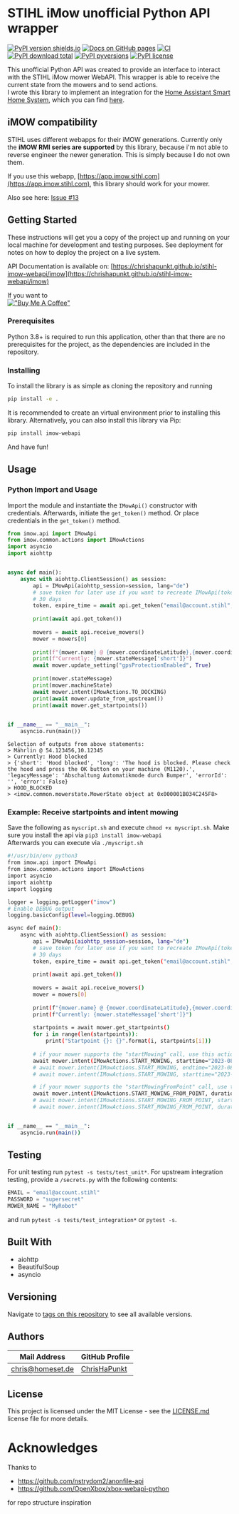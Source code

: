 # STIHL iMow unofficial Python API wrapper

[![PyPI version shields.io](https://img.shields.io/pypi/v/imow-webapi)](https://pypi.python.org/pypi/imow-webapi/)
[![Docs on GitHub pages](https://img.shields.io/badge/docs-GitHub%20Pages-blue)](hhttps://chrishapunkt.github.io/stihl-imow-webapi/imow)
[![CI](https://github.com/ChrisHaPunkt/stihl-imow-webapi/actions/workflows/python-package.yml/badge.svg?branch=master)](https://github.com/ChrisHaPunkt/stihl-imow-webapi/actions/workflows/python-package.yml)
[![PyPI download total](https://img.shields.io/pypi/dm/imow-webapi)](https://pypi.python.org/pypi/imow-webapi/)
[![PyPI pyversions](https://img.shields.io/pypi/pyversions/imow-webapi)](https://pypi.python.org/pypi/imow-webapi/)
[![PyPI license](https://img.shields.io/pypi/l/imow-webapi)](https://pypi.python.org/pypi/imow-webapi/)


This unofficial Python API was created to provide an interface to interact with the STIHL iMow mower WebAPI. This wrapper is able to receive the current state
from the mowers and to send actions.  
I wrote this library to implement an integration for the [Home Assistant Smart Home System](https://www.home-assistant.io/), which you can find [here](https://github.com/ChrisHaPunkt/ha-stihl-imow).

## iMOW compatibility
STIHL uses different webapps for their iMOW generations. Currently only the **iMOW RMI series are supported** by this library, because i'm not able to reverse engineer the newer generation.
This is simply because I do not own them. 

If you use this webapp, [https://app.imow.sithl.com](https://app.imow.stihl.com), this library should work for your mower.

Also see here: [Issue #13](https://github.com/ChrisHaPunkt/stihl-imow-webapi/issues/13)
## Getting Started

These instructions will get you a copy of the project up and running on your local machine for development and testing
purposes. See deployment for notes on how to deploy the project on a live system.

API Documentation is available on: [https://chrishapunkt.github.io/stihl-imow-webapi/imow](https://chrishapunkt.github.io/stihl-imow-webapi/imow)

If you want to  
[!["Buy Me A Coffee"](
https://img.buymeacoffee.com/button-api/?text=Buy%20me%20a%20coffee&emoji=&slug=chrishapunkt&button_colour=FFDD00&font_colour=000000&font_family=Cookie&outline_colour=000000&coffee_colour=ffffff)](https://www.buymeacoffee.com/chrishapunkt)


### Prerequisites

Python 3.8+ is required to run this application, other than that there are no prerequisites for the project, as the
dependencies are included in the repository.

### Installing

To install the library is as simple as cloning the repository and running

```bash
pip install -e .
```

It is recommended to create an virtual environment prior to installing this library. Alternatively, you can also install
this library via Pip:

```bash
pip install imow-webapi
```

And have fun!

## Usage
### Python Import and Usage
Import the module and instantiate the `IMowApi()` constructor with credentials. Afterwards, initiate the `get_token()` method.
Or place credentials in the `get_token()` method.

```python
from imow.api import IMowApi
from imow.common.actions import IMowActions
import asyncio
import aiohttp


async def main():
    async with aiohttp.ClientSession() as session:
        api = IMowApi(aiohttp_session=session, lang="de")
        # save token for later use if you want to recreate IMowApi(token=my_token) because the created token is valid for
        # 30 days
        token, expire_time = await api.get_token("email@account.stihl", "supersecret", return_expire_time=True)
        
        print(await api.get_token())
        
        mowers = await api.receive_mowers()
        mower = mowers[0]
        
        print(f"{mower.name} @ {mower.coordinateLatitude},{mower.coordinateLongitude}")
        print(f"Currently: {mower.stateMessage['short']}")
        await mower.update_setting("gpsProtectionEnabled", True)
        
        print(mower.stateMessage)
        print(mower.machineState)
        await mower.intent(IMowActions.TO_DOCKING)
        print(await mower.update_from_upstream())
        print(await mower.get_startpoints())
        

if __name__ == "__main__":
    asyncio.run(main())

```
```text
Selection of outputs from above statements:
> Mährlin @ 54.123456,10.12345
> Currently: Hood blocked
> {'short': 'Hood blocked', 'long': 'The hood is blocked. Please check the hood and press the OK button on your machine (M1120).', 'legacyMessage': 'Abschaltung Automatikmode durch Bumper', 'errorId': '', 'error': False}
> HOOD_BLOCKED
> <imow.common.mowerstate.MowerState object at 0x000001B034C245F8>
```

### Example: Receive startpoints and intent mowing 
Save the following as `myscript.sh` and execute `chmod +x myscript.sh`. Make sure you install the api via `pip3 install imow-webapi`  
Afterwards you can execute via `./myscript.sh`
```bash
#!/usr/bin/env python3
from imow.api import IMowApi
from imow.common.actions import IMowActions
import asyncio
import aiohttp
import logging

logger = logging.getLogger("imow")
# Enable DEBUG output
logging.basicConfig(level=logging.DEBUG)

async def main():
    async with aiohttp.ClientSession() as session:
        api = IMowApi(aiohttp_session=session, lang="de")
        # save token for later use if you want to recreate IMowApi(token=my_token) because the created token is valid for
        # 30 days
        token, expire_time = await api.get_token("email@account.stihl", "supersecret", return_expire_time=True)
    
        print(await api.get_token())
    
        mowers = await api.receive_mowers()
        mower = mowers[0]
    
        print(f"{mower.name} @ {mower.coordinateLatitude},{mower.coordinateLongitude}")
        print(f"Currently: {mower.stateMessage['short']}")
    
        startpoints = await mower.get_startpoints()
        for i in range(len(startpoints)):
            print("Startpoint {}: {}".format(i, startpoints[i]))
        
        # if your mower supports the "startMowing" call, use this action (i.e iMow 600 series)
        await mower.intent(IMowActions.START_MOWING, starttime="2023-08-12 20:50")
        # await mower.intent(IMowActions.START_MOWING, endtime="2023-08-12 22:50")
        # await mower.intent(IMowActions.START_MOWING, starttime="2023-08-12 20:50", endtime="2023-08-12 22:50")

        # if your mower supports the "startMowingFromPoint" call, use this action (i.e iMow 400 series)
        await mower.intent(IMowActions.START_MOWING_FROM_POINT, duration=50)
        # await mower.intent(IMowActions.START_MOWING_FROM_POINT, startpoint=2)
        # await mower.intent(IMowActions.START_MOWING_FROM_POINT, duration=50, startpoint=2)


if __name__ == "__main__":
    asyncio.run(main())

```
## Testing
For unit testing run `pytest -s tests/test_unit*`. For upstream integration testing, provide a `/secrets.py` with the following contents:
````python
EMAIL = "email@account.stihl"
PASSWORD = "supersecret"
MOWER_NAME = "MyRobot"
````
and run `pytest -s tests/test_integration*` or `pytest -s`. 

## Built With

* aiohttp
* BeautifulSoup
* asyncio

## Versioning

Navigate to [tags on this repository](https://github.com/ChrisHaPunkt/imow-webapi/releases)
to see all available versions.

## Authors

| Mail Address                | GitHub Profile                                |
-----------------------------|-----------------------------------------------|
| chris@homeset.de          | [ChrisHaPunkt](https://github.com/ChrisHaPunkt)     |

## License

This project is licensed under the MIT License - see the [LICENSE.md](LICENSE.md)
license file for more details.

# Acknowledges

Thanks to

* https://github.com/nstrydom2/anonfile-api
* https://github.com/OpenXbox/xbox-webapi-python

for repo structure inspiration
